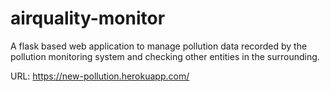 # airquality-monitor

A flask based web application to manage pollution data recorded by the pollution monitoring system and checking other entities in the surrounding.

URL: https://new-pollution.herokuapp.com/
